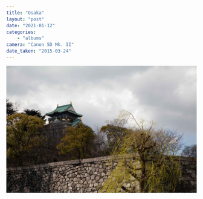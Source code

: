 ```yaml
---
title: "Osaka"
layout: "post" 
date: "2021-01-12"
categories: 
    - "albums"
camera: "Canon 5D Mk. II"
date_taken: "2015-03-24"
---
```


![osaka](/images/osaka.jpg)